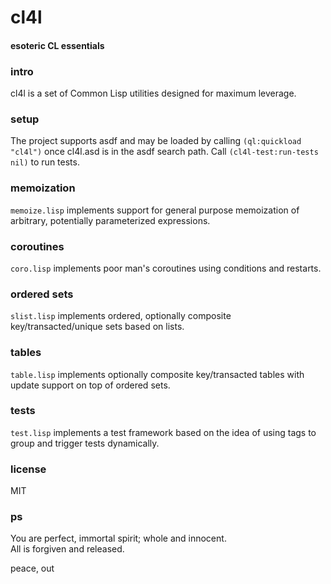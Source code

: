 # cl4l
#### esoteric CL essentials

### intro
cl4l is a set of Common Lisp utilities designed for maximum leverage.

### setup
The project supports asdf and may be loaded by calling ```(ql:quickload "cl4l")``` once cl4l.asd is in the asdf search path. Call ```(cl4l-test:run-tests nil)``` to run tests.

### memoization
```memoize.lisp``` implements support for general purpose memoization of arbitrary, potentially parameterized expressions.

### coroutines
```coro.lisp``` implements poor man's coroutines using conditions and restarts.

### ordered sets
```slist.lisp``` implements ordered, optionally composite key/transacted/unique sets based on lists.

### tables
```table.lisp``` implements optionally composite key/transacted tables with update support on top of ordered sets.

### tests
```test.lisp``` implements a test framework based on the idea of using tags to group and trigger tests dynamically.

### license
MIT

### ps
You are perfect, immortal spirit; whole and innocent.<br/>
All is forgiven and released.

peace, out<br/>
